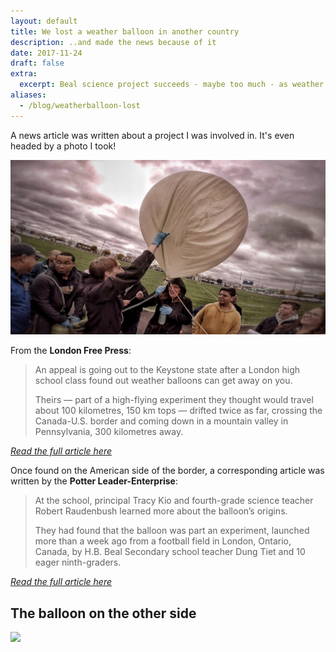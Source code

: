```yaml
---
layout: default
title: We lost a weather balloon in another country
description: ..and made the news because of it
date: 2017-11-24
draft: false
extra:
  excerpt: Beal science project succeeds - maybe too much - as weather balloon floats into U.S.
aliases:
  - /blog/weatherballoon-lost
---
```


A news article was written about a project I was involved in. It's even headed by a photo I took!

![](/images/posts/weatherballoon/927942227749416960-DOC2hmHVwAI8aXW.jpg)

From the **London Free Press**:

> An appeal is going out to the Keystone state after a London high school class found out weather balloons can get away on you.
>
> Theirs — part of a high-flying experiment they thought would travel about 100 kilometres, 150 km tops — drifted twice as far, crossing the Canada-U.S. border and coming down in a mountain valley in Pennsylvania, 300 kilometres away.

[*Read the full article here*](https://lfpress.com/2017/11/09/beal-science-project-succeeds--maybe-too-much--as-weather-balloon-floats-into-us)

Once found on the American side of the border, a corresponding article was written by the **Potter Leader-Enterprise**:

> At the school, principal Tracy Kio and fourth-grade science teacher Robert Raudenbush learned more about the balloon’s origins.
>
> They had found that the balloon was part an experiment, launched more than a week ago from a football field in London, Ontario, Canada,  by H.B. Beal Secondary school teacher Dung Tiet and 10 eager ninth-graders.

[*Read the full article here*](https://www.tiogapublishing.com/potter_leader_enterprise/news/local/around-the-great-lakes-in-two-days-canadian-balloon-makes-extraordinary-journey-to-port-allegany/article_935ddffa-d11f-11e7-9783-03ac5a7e7efb.html)

## The balloon on the other side

![](/images/posts/weatherballoon/5a1826bd8b199.webp)
